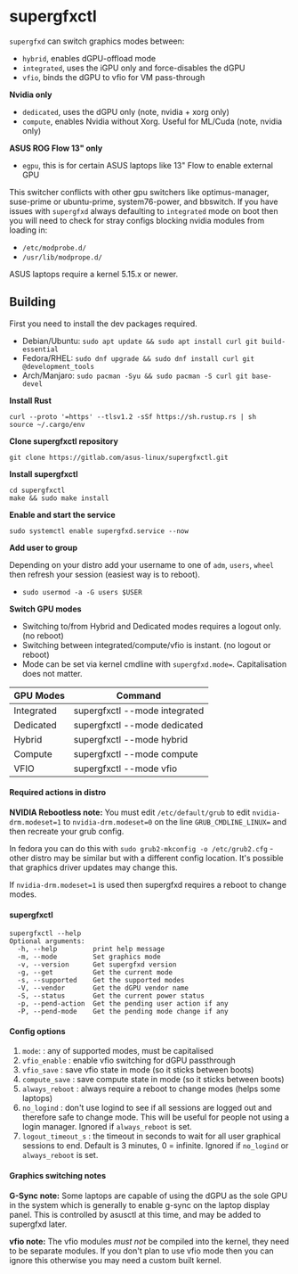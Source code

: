 # supergfxctl

`supergfxd` can switch graphics modes between:
- `hybrid`, enables dGPU-offload mode
- `integrated`, uses the iGPU only and force-disables the dGPU
- `vfio`, binds the dGPU to vfio for VM pass-through

**Nvidia only**

- `dedicated`, uses the dGPU only (note, nvidia + xorg only)
- `compute`, enables Nvidia without Xorg. Useful for ML/Cuda (note, nvidia only)

**ASUS ROG Flow 13" only**

- `egpu`, this is for certain ASUS laptops like 13" Flow to enable external GPU

This switcher conflicts with other gpu switchers like optimus-manager, suse-prime
or ubuntu-prime, system76-power, and bbswitch. If you have issues with `supergfxd`
always defaulting to `integrated` mode on boot then you will need to check for
stray configs blocking nvidia modules from loading in:
- `/etc/modprobe.d/`
- `/usr/lib/modprope.d/`

ASUS laptops require a kernel 5.15.x or newer.

## Building

First you need to install the dev packages required.

* Debian/Ubuntu: `sudo apt update && sudo apt install curl git build-essential`
* Fedora/RHEL: `sudo dnf upgrade && sudo dnf install curl git @development_tools`
* Arch/Manjaro: `sudo pacman -Syu && sudo pacman -S curl git base-devel`

**Install Rust**
```
curl --proto '=https' --tlsv1.2 -sSf https://sh.rustup.rs | sh
source ~/.cargo/env
```

**Clone supergfxctl repository**

`git clone https://gitlab.com/asus-linux/supergfxctl.git`

**Install supergfxctl**
```
cd supergfxctl
make && sudo make install
```

**Enable and start the service**

`sudo systemctl enable supergfxd.service --now`

**Add user to group**

Depending on your distro add your username to one of `adm`, `users`, `wheel` then
refresh your session (easiest way is to reboot).

* `sudo usermod -a -G users $USER`

**Switch GPU modes**

* Switching to/from Hybrid and Dedicated modes requires a logout only. (no reboot)
* Switching between integrated/compute/vfio is instant. (no logout or reboot)
* Mode can be set via kernel cmdline with `supergfxd.mode=`. Capitalisation does not matter.

| GPU Modes  | Command                       |
|------------|-------------------------------|
| Integrated | supergfxctl --mode integrated |
| Dedicated  | supergfxctl --mode dedicated  |
| Hybrid     | supergfxctl --mode hybrid     |
| Compute    | supergfxctl --mode compute    |
| VFIO       | supergfxctl --mode vfio       |

#### Required actions in distro

**NVIDIA Rebootless note:** You must edit `/etc/default/grub` to edit `nvidia-drm.modeset=1`
to `nvidia-drm.modeset=0` on the line `GRUB_CMDLINE_LINUX=` and then recreate your grub config.

In fedora you can do this with `sudo grub2-mkconfig -o /etc/grub2.cfg` - other distro may be
similar but with a different config location. It's possible that graphics driver updates
may change this.

If `nvidia-drm.modeset=1` is used then supergfxd requires a reboot to change modes.

#### supergfxctl

```
supergfxctl --help
Optional arguments:
  -h, --help         print help message
  -m, --mode         Set graphics mode
  -v, --version      Get supergfxd version
  -g, --get          Get the current mode
  -s, --supported    Get the supported modes
  -V, --vendor       Get the dGPU vendor name
  -S, --status       Get the current power status
  -p, --pend-action  Get the pending user action if any
  -P, --pend-mode    Get the pending mode change if any
```

#### Config options

1. `mode`: <MODE> : any of supported modes, must be capitalised
2. `vfio_enable` <bool> : enable vfio switching for dGPU passthrough
3. `vfio_save` <bool> : save vfio state in mode (so it sticks between boots)
4. `compute_save` <bool> : save compute state in mode (so it sticks between boots)
5. `always_reboot` <bool> : always require a reboot to change modes (helps some laptops)
6. `no_logind` <bool> : don't use logind to see if all sessions are logged out and therefore safe to change mode. This will be useful for people not using a login manager. Ignored if `always_reboot` is set.
7. `logout_timeout_s` <u64> : the timeout in seconds to wait for all user graphical sessions to end. Default is 3 minutes, 0 = infinite. Ignored if `no_logind` or `always_reboot` is set.

#### Graphics switching notes

**G-Sync note:** Some laptops are capable of using the dGPU as the sole GPU in the system which is generally to enable g-sync on the laptop display panel. This is controlled by asusctl at this time, and may be added to supergfxd later.

**vfio note:** The vfio modules *must not* be compiled into the kernel, they need
to be separate modules. If you don't plan to use vfio mode then you can ignore this
otherwise you may need a custom built kernel.
